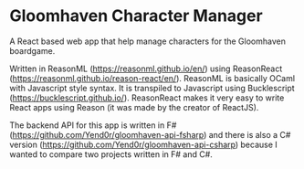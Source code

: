 # Gloomhaven Character Manager

A React based web app that help manage characters for the Gloomhaven boardgame.

Written in ReasonML (https://reasonml.github.io/en/) using ReasonReact (https://reasonml.github.io/reason-react/en/). ReasonML is basically OCaml with Javascript style syntax. It is transpiled to Javascript using Bucklescript (https://bucklescript.github.io/). ReasonReact makes it very easy to write React apps using Reason (it was made by the creator of ReactJS). 

The backend API for this app is written in F# (https://github.com/Yend0r/gloomhaven-api-fsharp) and there is also a C# version (https://github.com/Yend0r/gloomhaven-api-csharp) because I wanted to compare two projects written in F# and C#. 
